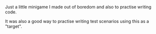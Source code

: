 Just a little minigame I made out of boredom and also to practise writing code. 

It was also a good way to practise writing test scenarios using this as a "target".
